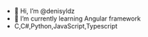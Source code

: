 - 👋 Hi, I’m @denisyldz
- 🌱 I’m currently learning Angular framework
- C,C#,Python,JavaScript,Typescript

<!---
denisyldz/denisyldz is a ✨ special ✨ repository because its `README.md` (this file) appears on your GitHub profile.
You can click the Preview link to take a look at your changes.
--->
